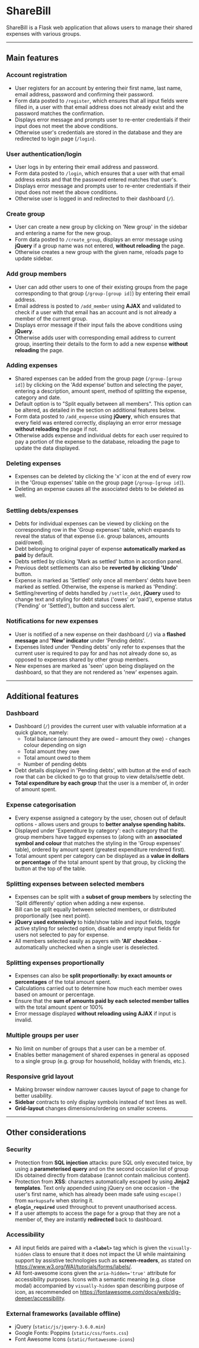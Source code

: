 # ShareBill

ShareBill is a Flask web application that allows users to manage their shared expenses with various groups.

___

## Main features

### Account registration

- User registers for an account by entering their first name, last name, email address, password and confirming their password.
- Form data posted to `/register`, which ensures that all input fields were filled in, a user with that email address does not already exist and the password matches the confirmation.
- Displays error message and prompts user to re-enter credentials if their input does not meet the above conditions.
- Otherwise user's credentials are stored in the database and they are redirected to login page (`/login`).

### User authentication/login

- User logs in by entering their email address and password.
- Form data posted to `/login`, which ensures that a user with that email address exists and that the password entered matches that user's.
- Displays error message and prompts user to re-enter credentials if their input does not meet the above conditions.
- Otherwise user is logged in and redirected to their dashboard (`/`).

### Create group

- User can create a new group by clicking on 'New group' in the sidebar and entering a name for the new group.
- Form data posted to `/create_group`, displays an error message using **jQuery** if a group name was not entered, **without reloading** the page.
- Otherwise creates a new group with the given name, reloads page to update sidebar.

### Add group members

- User can add other users to one of their existing groups from the page corresponding to that group (`/group-[group id]`) by entering their email address.
- Email address is posted to `/add_member` using **AJAX** and validated to check if a user with that email has an account and is not already a member of the current group.
- Displays error message if their input fails the above conditions using **jQuery**.
- Otherwise adds user with corresponding email address to current group, inserting their details to the form to add a new expense **without reloading** the page.

### Adding expenses

- Shared expenses can be added from the group page (`/group-[group id]`) by clicking on the 'Add expense' button and selecting the payer, entering a description, amount spent, method of splitting the expense, category and date.
- Default option is to "Split equally between all members". This option can be altered, as detailed in the section on additional features below.
- Form data posted to `/add_expense` using **jQuery**, which ensures that every field was entered correctly, displaying an error error message **without reloading** the page if not.
- Otherwise adds expense and individual debts for each user required to pay a portion of the expense to the database, reloading the page to update the data displayed.

### Deleting expenses

- Expenses can be deleted by clicking the 'x' icon at the end of every row in the 'Group expenses' table on the group page (`/group-[group id]`).
- Deleting an expense causes all the associated debts to be deleted as well.

### Settling debts/expenses

- Debts for individual expenses can be viewed by clicking on the corresponding row in the 'Group expenses' table, which expands to reveal the status of that expense (i.e. group balances, amounts paid/owed).
- Debt belonging to original payer of expense **automatically marked as paid** by default.
- Debts settled by clicking 'Mark as settled' button in accordion panel.
- Previous debt settlements can also be **reverted by clicking 'Undo'** button.
- Expense is marked as 'Settled' only once all members' debts have been marked as settled. Otherwise, the expense is marked as 'Pending'.
- Settling/reverting of debts handled by `/settle_debt`, **jQuery** used to change text and styling for debt status ('owes' or 'paid'), expense status ('Pending' or 'Settled'), button and success alert.

### Notifications for new expenses

- User is notified of a new expense on their dashboard (`/`) via a **flashed message** and **'New' indicator** under 'Pending debts'.
- Expenses listed under 'Pending debts' only refer to expenses that the current user is required to pay for and has not already done so, as opposed to expenses shared by other group members.
- New expenses are marked as 'seen' upon being displayed on the dashboard, so that they are not rendered as 'new' expenses again.

___

## Additional features

### Dashboard

- Dashboard (`/`) provides the current user with valuable information at a quick glance, namely:
    - Total balance (amount they are owed – amount they owe) - changes colour depending on sign
    - Total amount they owe
    - Total amount owed to them
    - Number of pending debts
- Debt details displayed in 'Pending debts', with button at the end of each row that can be clicked to go to that group to view details/settle debt.
- **Total expenditure by each group** that the user is a member of, in order of amount spent.

### Expense categorisation

- Every expense assigned a category by the user, chosen out of default options -  allows users and groups to **better analyse spending habits.**
- Displayed under 'Expenditure by category': each category that the group members have tagged expenses to (along with an **associated symbol and colour** that matches the styling in the 'Group expenses' table), ordered by amount spent (greatest expenditure rendered first).
- Total amount spent per category can be displayed as a **value in dollars or percentage** of the total amount spent by that group, by clicking the button at the top of the table.

### Splitting expenses between selected members

- Expenses can be split with a **subset of group members** by selecting the 'Split differently' option when adding a new expense.
- Bill can be split equally between selected members, or distributed proportionally (see next point).
- **jQuery used extensively** to hide/show table and input fields, toggle active styling for selected option, disable and empty input fields for users not selected to pay for expense.
- All members selected easily as payers with **'All' checkbox** - automatically unchecked when a single user is deselected.

### Splitting expenses proportionally

- Expenses can also be **split proportionally: by exact amounts or percentages** of the total amount spent.
- Calculations carried out to determine how much each member owes based on amount or percentage.
- Ensure that the **sum of amounts paid by each selected member tallies** with the total amount spent or 100%
- Error message displayed **without reloading using AJAX** if input is invalid.

### Multiple groups per user

- No limit on number of groups that a user can be a member of.
- Enables better management of shared expenses in general as opposed to a single group (e.g. group for household, holiday with friends, etc.).

### Responsive grid layout

- Making browser window narrower causes layout of page to change for better usability.
- **Sidebar** contracts to only display symbols instead of text lines as well.
- **Grid-layout** changes dimensions/ordering on smaller screens.

___

## Other considerations

### Security


- Protection from **SQL injection** attacks: pure SQL only executed twice, by using a **parameterised query** and on the second occasion list of group IDs obtained directly from database (cannot contain malicious content).
- Protection from **XSS**: characters automatically escaped by using **Jinja2 templates**. Text only appended using jQuery on one occasion - the user's first name, which has already been made safe using `escape()` from `markupsafe` when storing it.
- **`@login_required`** used throughout to prevent unauthorised access.
- If a user attempts to access the page for a group that they are not a member of, they are instantly **redirected** back to dashboard.

### Accessibility

- All input fields are paired with a **`<label>`** tag which is given the `visually-hidden` class to ensure that it does not impact the UI while maintaining support by assistive technologies such as **screen-readers**, as stated on https://www.w3.org/WAI/tutorials/forms/labels/.
- All font-awesome icons given the `aria-hidden='true'` attribute for accessibility purposes. Icons with a semantic meaning (e.g. close modal) accompanied by `visually-hidden` span describing purpose of icon, as recommended on https://fontawesome.com/docs/web/dig-deeper/accessibility.

### External frameworks (available offline)

- jQuery (`static/js/jquery-3.6.0.min`)
- Google Fonts: Poppins (`static/css/fonts.css`)
- Font Awesome Icons (`static/fontawesome-icons`)